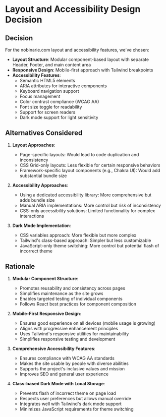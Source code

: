 # Layout and Accessibility Design Decision

## Decision

For the nobinarie.com layout and accessibility features, we've chosen:

- **Layout Structure**: Modular component-based layout with separate Header, Footer, and main content area
- **Responsive Design**: Mobile-first approach with Tailwind breakpoints
- **Accessibility Features**:
  - Semantic HTML5 elements
  - ARIA attributes for interactive components
  - Keyboard navigation support
  - Focus management
  - Color contrast compliance (WCAG AA)
  - Font size toggle for readability
  - Support for screen readers
  - Dark mode support for light sensitivity

## Alternatives Considered

1. **Layout Approaches**:
   - Page-specific layouts: Would lead to code duplication and inconsistency
   - CSS Grid-only layouts: Less flexible for certain responsive behaviors
   - Framework-specific layout components (e.g., Chakra UI): Would add substantial bundle size

2. **Accessibility Approaches**:
   - Using a dedicated accessibility library: More comprehensive but adds bundle size
   - Manual ARIA implementations: More control but risk of inconsistency
   - CSS-only accessibility solutions: Limited functionality for complex interactions

3. **Dark Mode Implementation**:
   - CSS variables approach: More flexible but more complex
   - Tailwind's class-based approach: Simpler but less customizable
   - JavaScript-only theme switching: More control but potential flash of incorrect theme

## Rationale

1. **Modular Component Structure**:
   - Promotes reusability and consistency across pages
   - Simplifies maintenance as the site grows
   - Enables targeted testing of individual components
   - Follows React best practices for component composition

2. **Mobile-First Responsive Design**:
   - Ensures good experience on all devices (mobile usage is growing)
   - Aligns with progressive enhancement principles
   - Uses Tailwind's responsive utilities for maintainability
   - Simplifies responsive testing and development

3. **Comprehensive Accessibility Features**:
   - Ensures compliance with WCAG AA standards
   - Makes the site usable by people with diverse abilities
   - Supports the project's inclusive values and mission
   - Improves SEO and general user experience

4. **Class-based Dark Mode with Local Storage**:
   - Prevents flash of incorrect theme on page load
   - Respects user preferences but allows manual override
   - Integrates well with Tailwind's dark mode support
   - Minimizes JavaScript requirements for theme switching